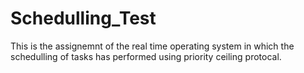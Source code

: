 # Schedulling_Test
This is the assignemnt of the real time operating system in which the schedulling of tasks has performed using priority ceiling protocal.
